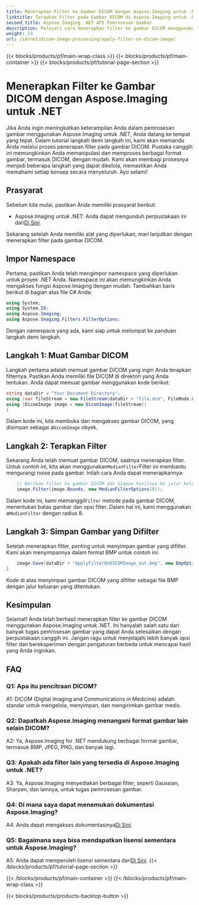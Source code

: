 ```yaml
---
title: Menerapkan Filter ke Gambar DICOM dengan Aspose.Imaging untuk .NET
linktitle: Terapkan Filter pada Gambar DICOM di Aspose.Imaging untuk .NET
second_title: Aspose.Imaging .NET API Pemrosesan Gambar
description: Pelajari cara menerapkan filter ke gambar DICOM menggunakan Aspose.Imaging untuk .NET. Tingkatkan pemrosesan gambar medis dengan mudah.
weight: 13
url: /id/net/dicom-image-processing/apply-filter-on-dicom-image/
---
```


{{< blocks/products/pf/main-wrap-class >}}
{{< blocks/products/pf/main-container >}}
{{< blocks/products/pf/tutorial-page-section >}}

# Menerapkan Filter ke Gambar DICOM dengan Aspose.Imaging untuk .NET

Jika Anda ingin meningkatkan keterampilan Anda dalam pemrosesan gambar menggunakan Aspose.Imaging untuk .NET, Anda datang ke tempat yang tepat. Dalam tutorial langkah demi langkah ini, kami akan memandu Anda melalui proses penerapan filter pada gambar DICOM. Pustaka canggih ini memungkinkan Anda memanipulasi dan memproses berbagai format gambar, termasuk DICOM, dengan mudah. Kami akan membagi prosesnya menjadi beberapa langkah yang dapat dikelola, memastikan Anda memahami setiap konsep secara menyeluruh. Ayo selami!

## Prasyarat

Sebelum kita mulai, pastikan Anda memiliki prasyarat berikut:

-  Aspose.Imaging untuk .NET: Anda dapat mengunduh perpustakaan ini dari[Di Sini](https://releases.aspose.com/imaging/net/).

Sekarang setelah Anda memiliki alat yang diperlukan, mari lanjutkan dengan menerapkan filter pada gambar DICOM.

## Impor Namespace

Pertama, pastikan Anda telah mengimpor namespace yang diperlukan untuk proyek .NET Anda. Namespace ini akan memungkinkan Anda mengakses fungsi Aspose.Imaging dengan mudah. Tambahkan baris berikut di bagian atas file C# Anda:

```csharp
using System;
using System.IO;
using Aspose.Imaging;
using Aspose.Imaging.Filters.FilterOptions;
```

Dengan namespace yang ada, kami siap untuk melompat ke panduan langkah demi langkah.

## Langkah 1: Muat Gambar DICOM

Langkah pertama adalah memuat gambar DICOM yang ingin Anda terapkan filternya. Pastikan Anda memiliki file DICOM di direktori yang Anda tentukan. Anda dapat memuat gambar menggunakan kode berikut:

```csharp
string dataDir = "Your Document Directory";
using (var fileStream = new FileStream(dataDir + "file.dcm", FileMode.Open, FileAccess.Read))
using (DicomImage image = new DicomImage(fileStream))
{
```

 Dalam kode ini, kita membuka dan mengakses gambar DICOM, yang disimpan sebagai a`DicomImage` obyek.

## Langkah 2: Terapkan Filter

 Sekarang Anda telah memuat gambar DICOM, saatnya menerapkan filter. Untuk contoh ini, kita akan menggunakan`MedianFilter`Filter ini membantu mengurangi noise pada gambar. Inilah cara Anda dapat menerapkannya:

```csharp
    // Berikan filter ke gambar DICOM dan Simpan hasilnya ke jalur keluaran.
    image.Filter(image.Bounds, new MedianFilterOptions(8));
```

 Dalam kode ini, kami memanggil`Filter` metode pada gambar DICOM, menentukan batas gambar dan opsi filter. Dalam hal ini, kami menggunakan a`MedianFilter` dengan radius 8.

## Langkah 3: Simpan Gambar yang Difilter

Setelah menerapkan filter, penting untuk menyimpan gambar yang difilter. Kami akan menyimpannya dalam format BMP untuk contoh ini:

```csharp
    image.Save(dataDir + "ApplyFilterOnDICOMImage_out.bmp", new BmpOptions());
}
```

Kode di atas menyimpan gambar DICOM yang difilter sebagai file BMP dengan jalur keluaran yang ditentukan.

## Kesimpulan

Selamat! Anda telah berhasil menerapkan filter ke gambar DICOM menggunakan Aspose.Imaging untuk .NET. Ini hanyalah salah satu dari banyak tugas pemrosesan gambar yang dapat Anda selesaikan dengan perpustakaan canggih ini. Jangan ragu untuk menjelajahi lebih banyak opsi filter dan bereksperimen dengan pengaturan berbeda untuk mencapai hasil yang Anda inginkan.

## FAQ

### Q1: Apa itu pencitraan DICOM?

A1: DICOM (Digital Imaging and Communications in Medicine) adalah standar untuk mengelola, menyimpan, dan mengirimkan gambar medis.

### Q2: Dapatkah Aspose.Imaging menangani format gambar lain selain DICOM?

A2: Ya, Aspose.Imaging for .NET mendukung berbagai format gambar, termasuk BMP, JPEG, PNG, dan banyak lagi.

### Q3: Apakah ada filter lain yang tersedia di Aspose.Imaging untuk .NET?

A3: Ya, Aspose.Imaging menyediakan berbagai filter, seperti Gaussian, Sharpen, dan lainnya, untuk tugas pemrosesan gambar.

### Q4: Di mana saya dapat menemukan dokumentasi Aspose.Imaging?

 A4: Anda dapat mengakses dokumentasinya[Di Sini](https://reference.aspose.com/imaging/net/).

### Q5: Bagaimana saya bisa mendapatkan lisensi sementara untuk Aspose.Imaging?

 A5: Anda dapat memperoleh lisensi sementara dari[Di Sini](https://purchase.aspose.com/temporary-license/).
{{< /blocks/products/pf/tutorial-page-section >}}

{{< /blocks/products/pf/main-container >}}
{{< /blocks/products/pf/main-wrap-class >}}

{{< blocks/products/products-backtop-button >}}
